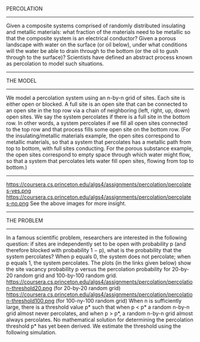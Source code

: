 PERCOLATION
*****************************
Given a composite systems comprised of randomly distributed insulating and metallic materials: what fraction of the materials need to be metallic so that the
composite system is an electrical conductor? Given a porous landscape with water on the surface (or oil below), under what conditions will the water be able to 
drain through to the bottom (or the oil to gush through to the surface)? Scientists have defined an abstract process known as percolation to model such situations.
********************************
THE MODEL
**********************************
We model a percolation system using an n-by-n grid of sites. Each site is either open or blocked. A full site is an open site that can be connected to an open site 
in the top row via a chain of neighboring (left, right, up, down) open sites. We say the system percolates if there is a full site in the bottom row.
In other words, a system percolates if we fill all open sites connected to the top row and that process fills some open site on the bottom row. 
(For the insulating/metallic materials example, the open sites correspond to metallic materials, so that a system that percolates has a metallic path from top
to bottom, with full sites conducting. For the porous substance example, the open sites correspond to empty space through which water might flow, so that a 
system that percolates lets water fill open sites, flowing from top to bottom.) 
**************************
https://coursera.cs.princeton.edu/algs4/assignments/percolation/percolates-yes.png
https://coursera.cs.princeton.edu/algs4/assignments/percolation/percolates-no.png
See the above images for more insight.
***********************************
THE PROBLEM
*************************************
In a famous scientific problem, researchers are interested in the following question: if sites are independently set to be open with probability p
(and therefore blocked with probability 1 − p), what is the probability that the system percolates? When p equals 0, the system does not percolate; when p equals 1,
the system percolates. The plots (in the links given below) show the site vacancy probability p versus the percolation probability for 20-by-20 random grid and 
100-by-100 random grid.
https://coursera.cs.princeton.edu/algs4/assignments/percolation/percolation-threshold20.png  (for 20-by-20 random grid)
https://coursera.cs.princeton.edu/algs4/assignments/percolation/percolation-threshold100.png  (for 100-ny-100 random grid)
When n is sufficiently large, there is a threshold value p* such that when p < p* a random n-by-n grid almost never percolates, and when p > p*,
a random n-by-n grid almost always percolates. No mathematical solution for determining the percolation threshold p* has yet been derived. We estimate the threshold
using the following simulation.



